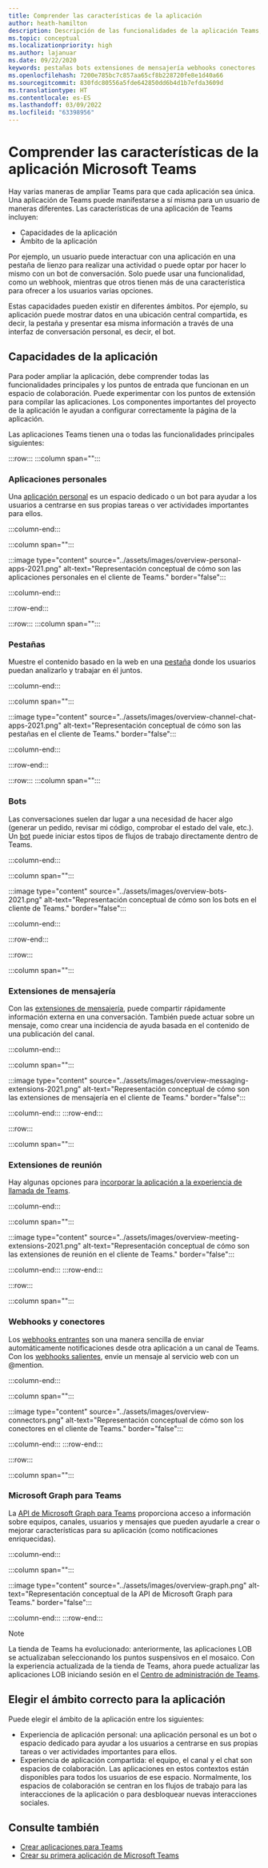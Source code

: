 ```yaml
---
title: Comprender las características de la aplicación
author: heath-hamilton
description: Descripción de las funcionalidades de la aplicación Teams, como pestañas, bots, extensiones de mensajería y webhooks y conectores; ámbito de la aplicación, como aplicaciones personales y compartidas
ms.topic: conceptual
ms.localizationpriority: high
ms.author: lajanuar
ms.date: 09/22/2020
keywords: pestañas bots extensiones de mensajería webhooks conectores
ms.openlocfilehash: 7200e785bc7c857aa65cf8b228720fe8e1d40a66
ms.sourcegitcommit: 830fdc80556a5fde642850dd6b4d1b7efda3609d
ms.translationtype: HT
ms.contentlocale: es-ES
ms.lasthandoff: 03/09/2022
ms.locfileid: "63398956"
---
```

# <a name="understand-microsoft-teams-app-features"></a>Comprender las características de la aplicación Microsoft Teams

Hay varias maneras de ampliar Teams para que cada aplicación sea única. Una aplicación de Teams puede manifestarse a sí misma para un usuario de maneras diferentes. Las características de una aplicación de Teams incluyen:

* Capacidades de la aplicación
* Ámbito de la aplicación

Por ejemplo, un usuario puede interactuar con una aplicación en una pestaña de lienzo para realizar una actividad o puede optar por hacer lo mismo con un bot de conversación. Solo puede usar una funcionalidad, como un webhook, mientras que otros tienen más de una característica para ofrecer a los usuarios varias opciones.

Estas capacidades pueden existir en diferentes ámbitos. Por ejemplo, su aplicación puede mostrar datos en una ubicación central compartida, es decir, la pestaña y presentar esa misma información a través de una interfaz de conversación personal, es decir, el bot.

## <a name="app-capabilities"></a>Capacidades de la aplicación

Para poder ampliar la aplicación, debe comprender todas las funcionalidades principales y los puntos de entrada que funcionan en un espacio de colaboración. Puede experimentar con los puntos de extensión para compilar las aplicaciones. Los componentes importantes del proyecto de la aplicación le ayudan a configurar correctamente la página de la aplicación.

Las aplicaciones Teams tienen una o todas las funcionalidades principales siguientes:

:::row:::
   :::column span="":::

### <a name="personal-apps"></a>Aplicaciones personales

Una [aplicación personal](../concepts/design/personal-apps.md) es un espacio dedicado o un bot para ayudar a los usuarios a centrarse en sus propias tareas o ver actividades importantes para ellos.

   :::column-end:::

   :::column span="":::

:::image type="content" source="../assets/images/overview-personal-apps-2021.png" alt-text="Representación conceptual de cómo son las aplicaciones personales en el cliente de Teams." border="false":::

   :::column-end:::

:::row-end:::

:::row:::
   :::column span="":::

### <a name="tabs"></a>Pestañas

Muestre el contenido basado en la web en una [pestaña](../tabs/what-are-tabs.md) donde los usuarios puedan analizarlo y trabajar en él juntos.

   :::column-end:::

   :::column span="":::

:::image type="content" source="../assets/images/overview-channel-chat-apps-2021.png" alt-text="Representación conceptual de cómo son las pestañas en el cliente de Teams." border="false":::

   :::column-end:::

:::row-end:::

:::row:::
   :::column span="":::

### <a name="bots"></a>Bots

Las conversaciones suelen dar lugar a una necesidad de hacer algo (generar un pedido, revisar mi código, comprobar el estado del vale, etc.). Un [bot](../bots/what-are-bots.md) puede iniciar estos tipos de flujos de trabajo directamente dentro de Teams.

   :::column-end:::

   :::column span="":::

:::image type="content" source="../assets/images/overview-bots-2021.png" alt-text="Representación conceptual de cómo son los bots en el cliente de Teams." border="false":::

   :::column-end:::

:::row-end:::

:::row:::

   :::column span="":::

### <a name="messaging-extensions"></a>Extensiones de mensajería

Con las [extensiones de mensajería](../messaging-extensions/what-are-messaging-extensions.md), puede compartir rápidamente información externa en una conversación. También puede actuar sobre un mensaje, como crear una incidencia de ayuda basada en el contenido de una publicación del canal.

   :::column-end:::

   :::column span="":::

:::image type="content" source="../assets/images/overview-messaging-extensions-2021.png" alt-text="Representación conceptual de cómo son las extensiones de mensajería en el cliente de Teams." border="false":::

   :::column-end:::
:::row-end:::

:::row:::

   :::column span="":::

### <a name="meeting-extensions"></a>Extensiones de reunión

Hay algunas opciones para [incorporar la aplicación a la experiencia de llamada de Teams](../apps-in-teams-meetings/design/designing-apps-in-meetings.md).

   :::column-end:::

   :::column span="":::

:::image type="content" source="../assets/images/overview-meeting-extensions-2021.png" alt-text="Representación conceptual de cómo son las extensiones de reunión en el cliente de Teams." border="false":::

   :::column-end:::
:::row-end:::

:::row:::

   :::column span="":::

### <a name="webhooks-and-connectors"></a>Webhooks y conectores

Los [webhooks entrantes](../webhooks-and-connectors/what-are-webhooks-and-connectors.md#incoming-webhooks) son una manera sencilla de enviar automáticamente notificaciones desde otra aplicación a un canal de Teams. Con los [webhooks salientes](../webhooks-and-connectors/what-are-webhooks-and-connectors.md#outgoing-webhooks), envíe un mensaje al servicio web con un @mention.

   :::column-end:::

   :::column span="":::

:::image type="content" source="../assets/images/overview-connectors.png" alt-text="Representación conceptual de cómo son los conectores en el cliente de Teams." border="false":::

   :::column-end:::
:::row-end:::

:::row:::

   :::column span="":::

### <a name="microsoft-graph-for-teams"></a>Microsoft Graph para Teams

La [API de Microsoft Graph para Teams](/graph/teams-concept-overview) proporciona acceso a información sobre equipos, canales, usuarios y mensajes que pueden ayudarle a crear o mejorar características para su aplicación (como notificaciones enriquecidas).

   :::column-end:::

   :::column span="":::

:::image type="content" source="../assets/images/overview-graph.png" alt-text="Representación conceptual de la API de Microsoft Graph para Teams." border="false":::

   :::column-end:::
:::row-end:::

> [!NOTE]
> La tienda de Teams ha evolucionado: anteriormente, las aplicaciones LOB se actualizaban seleccionando los puntos suspensivos en el mosaico. Con la experiencia actualizada de la tienda de Teams, ahora puede actualizar las aplicaciones LOB iniciando sesión en el [Centro de administración de Teams](https://admin.teams.microsoft.com).

## <a name="choose-the-correct-scope-for-your-app"></a>Elegir el ámbito correcto para la aplicación

Puede elegir el ámbito de la aplicación entre los siguientes:

* Experiencia de aplicación personal: una aplicación personal es un bot o espacio dedicado para ayudar a los usuarios a centrarse en sus propias tareas o ver actividades importantes para ellos.
* Experiencia de aplicación compartida: el equipo, el canal y el chat son espacios de colaboración. Las aplicaciones en estos contextos están disponibles para todos los usuarios de ese espacio. Normalmente, los espacios de colaboración se centran en los flujos de trabajo para las interacciones de la aplicación o para desbloquear nuevas interacciones sociales.

## <a name="see-also"></a>Consulte también

* [Crear aplicaciones para Teams](../overview.md)
* [Crear su primera aplicación de Microsoft Teams](../build-your-first-app/build-first-app-overview.md)

